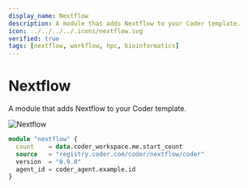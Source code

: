 ```yaml
---
display_name: Nextflow
description: A module that adds Nextflow to your Coder template.
icon: ../../../../.icons/nextflow.svg
verified: true
tags: [nextflow, workflow, hpc, bioinformatics]
---
```


# Nextflow

A module that adds Nextflow to your Coder template.

![Nextflow](../../.images/nextflow.png)

```tf
module "nextflow" {
  count    = data.coder_workspace.me.start_count
  source   = "registry.coder.com/coder/nextflow/coder"
  version  = "0.9.0"
  agent_id = coder_agent.example.id
}
```
